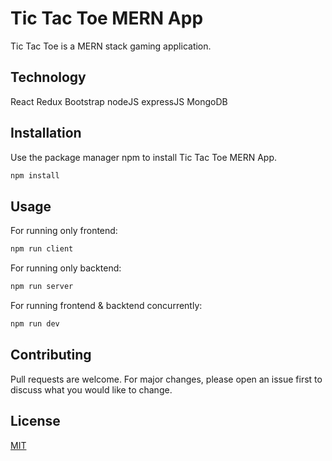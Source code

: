 # Tic Tac Toe MERN App

Tic Tac Toe is a MERN stack gaming application.

## Technology 

React
Redux
Bootstrap
nodeJS
expressJS
MongoDB

## Installation

Use the package manager npm to install Tic Tac Toe MERN App.

```bash
npm install
```

## Usage

For running only frontend:
```bash
npm run client
```

For running only backtend:
```bash
npm run server
```

For running frontend & backtend concurrently:
```bash
npm run dev
```

## Contributing
Pull requests are welcome. For major changes, please open an issue first to discuss what you would like to change.

## License
[MIT](https://choosealicense.com/licenses/mit/)
